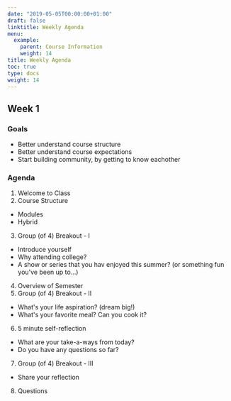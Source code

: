 ```yaml
---
date: "2019-05-05T00:00:00+01:00"
draft: false
linktitle: Weekly Agenda
menu:
  example:
    parent: Course Information
    weight: 14
title: Weekly Agenda
toc: true
type: docs
weight: 14
---
```


## Week 1

### Goals
- Better understand course structure
- Better understand course expectations
- Start building community, by getting to know eachother


### Agenda
1. Welcome to Class
2. Course Structure
  - Modules
  - Hybrid
3. Group (of 4) Breakout - I 
  - Introduce yourself
  - Why attending college?
  - A show or series that you hav enjoyed this summer? (or something fun you've been up to...)
4. Overview of Semester
5. Group (of 4) Breakout - II 
  - What's your life aspiration? (dream big!)
  - What's your favorite meal?  Can you cook it?
6. 5 minute self-reflection
  - What are your take-a-ways from today?
  - Do you have any questions so far?
7. Group (of 4) Breakout - III
  - Share your reflection
8. Questions